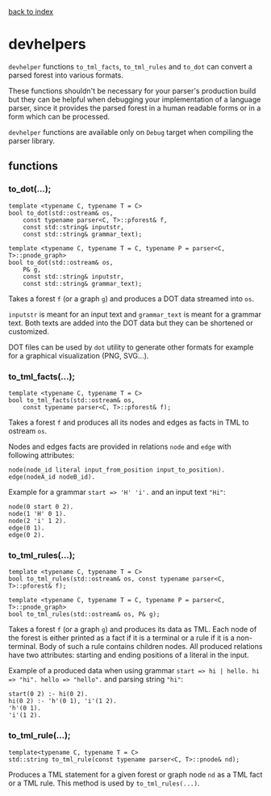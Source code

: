 [back to index](../README.md#classes-and-structs)

# devhelpers

`devhelper` functions `to_tml_facts`, `to_tml_rules` and `to_dot` can convert a parsed forest into various formats.

These functions shouldn't be necessary for your parser's production build but they can be helpful when debugging your implementation of a language parser, since it provides the parsed forest in a human readable forms or in a form which can be processed.

`devhelper` functions are available only on `Debug` target when compiling the parser library.

## functions

### to_dot(...);

```
template <typename C, typename T = C>
bool to_dot(std::ostream& os,
	const typename parser<C, T>::pforest& f,
	const std::string& inputstr,
	const std::string& grammar_text);
```
```
template <typename C, typename T = C, typename P = parser<C, T>::pnode_graph>
bool to_dot(std::ostream& os,
	P& g,
	const std::string& inputstr,
	const std::string& grammar_text);
```

Takes a forest `f` (or a graph `g`) and produces a DOT data streamed into `os`.

`inputstr` is meant for an input text and `grammar_text` is meant for a grammar text. Both texts are added into the DOT data but they can be shortened or customized.

DOT files can be used by `dot` utility to generate other formats for example for a graphical visualization (PNG, SVG...).


### to_tml_facts(...);

```
template <typename C, typename T = C>
bool to_tml_facts(std::ostream& os,
	const typename parser<C, T>::pforest& f);
```

Takes a forest `f` and produces all its nodes and edges as facts in TML to ostream `os`.

Nodes and edges facts are provided in relations `node` and `edge` with following attributes:
```
node(node_id literal input_from_position input_to_position).
edge(nodeA_id nodeB_id).
```

Example for a grammar `start => 'H' 'i'.` and an input text `"Hi"`:
```
node(0 start 0 2).
node(1 'H' 0 1).
node(2 'i' 1 2).
edge(0 1).
edge(0 2).
```

### to_tml_rules(...);

```
template <typename C, typename T = C>
bool to_tml_rules(std::ostream& os, const typename parser<C, T>::pforest& f);
```
```
template <typename C, typename T = C, typename P = parser<C, T>::pnode_graph>
bool to_tml_rules(std::ostream& os, P& g);
```

Takes a forest `f` (or a graph `g`) and produces its data as TML. Each node of the forest is either printed as a fact if it is a terminal or a rule if it is a non-terminal. Body of such a rule contains children nodes.
All produced relations have two attributes: starting and ending positions of a literal in the input.

Example of a produced data when using grammar `start => hi | hello. hi => "hi". hello => "hello".` and parsing string `"hi"`:
```
start(0 2) :- hi(0 2).
hi(0 2) :- 'h'(0 1), 'i'(1 2).
'h'(0 1).
'i'(1 2).
```

### to_tml_rule(...);

```
template<typename C, typename T = C>
std::string to_tml_rule(const typename parser<C, T>::pnode& nd);
```

Produces a TML statement for a given forest or graph node `nd` as a TML fact or a TML rule. This method is used by `to_tml_rules(...)`.
